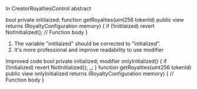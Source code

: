 In CreatorRoyaltiesControl abstract

bool private initilaized;
function getRoyalties(uint256 tokenId) public view returns (RoyaltyConfiguration memory) {
        if (!initilaized) revert NotInitialized();
        // Function body
    }

1. The variable "initilaized" should be corrected to "initialized". 
2. It's more professional and improve readability to use modifier

Improved code
bool private initialized;
modifier onlyInitialized() {
    if (!initialized) revert NotInitialized();
    _;
}
function getRoyalties(uint256 tokenId) public view onlyInitialized returns (RoyaltyConfiguration memory) {
    // Function body
}
